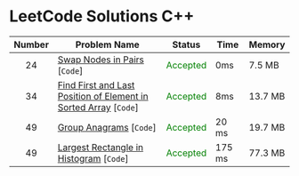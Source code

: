 # LeetCode Solutions C++

| Number | Problem Name                                                                | Status                                    | Time   | Memory  |
|:------:|-----------------------------------------------------------------------------|-------------------------------------------|--------|---------|
|   24   | [Swap Nodes in Pairs](/24.cpp) [`Code`]                                     | <span style="color:green">Accepted</span> | 0ms    | 7.5 MB  |
|   34   | [Find First and Last Position of Element in Sorted Array](/34.cpp) [`Code`] | <span style="color:green">Accepted</span> | 8ms    | 13.7 MB |
|   49   | [Group Anagrams](/49.cpp) [`Code`]                                          | <span style="color:green">Accepted</span> | 20 ms  | 19.7 MB |
|   49   | [Largest Rectangle in Histogram](/84.cpp) [`Code`]                          | <span style="color:green">Accepted</span> | 175 ms | 77.3 MB |
